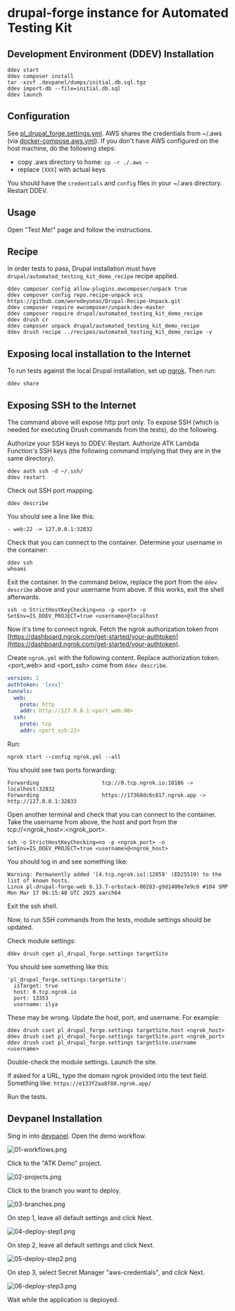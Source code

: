 # drupal-forge instance for Automated Testing Kit

## Development Environment (DDEV) Installation

```shell
ddev start
ddev composer install
tar -xzvf .devpanel/dumps/initial.db.sql.tgz
ddev import-db --file=initial.db.sql
ddev launch
```

## Configuration
See [pl_drupal_forge.settings.yml](web/modules/pl_drupal_forge/config/install/pl_drupal_forge.settings.yml).
AWS shares the credentials from ~/.aws (via [docker-compose.aws.yml](.ddev/docker-compose.aws.yml)).
If you don't have AWS configured on the host machine, do the following steps:
 - copy .aws directory to home: `cp -r ./.aws ~`
 - replace `[XXX]` with actual keys

You should have the `credentials` and `config` files in your ~/.aws directory.
Restart DDEV.

## Usage
Open "Test Me!" page and follow the instructions.

## Recipe

In order tests to pass, Drupal installation must have
`drupal/automated_testing_kit_demo_recipe` recipe applied.

```shell
ddev composer config allow-plugins.ewcomposer/unpack true
ddev composer config repo.recipe-unpack vcs https://github.com/woredeyonas/Drupal-Recipe-Unpack.git
ddev composer require ewcomposer/unpack:dev-master
ddev composer require drupal/automated_testing_kit_demo_recipe
ddev drush cr
ddev composer unpack drupal/automated_testing_kit_demo_recipe
ddev drush recipe ../recipes/automated_testing_kit_demo_recipe -v
```

## Exposing local installation to the Internet

To run tests against the local Drupal installation, set up
[ngrok](https://ngrok.com/docs/getting-started/?os=linux).
Then run:
```shell
ddev share
```

## Exposing SSH to the Internet
The command above will expose http port only. To expose SSH (which
is needed for executing Drush commands from the tests), do the following.

Authorize your SSH keys to DDEV. Restart.
Authorize ATK Lambda Function's SSH keys (the following command implying that they are
in the same directory).
```shell
ddev auth ssh -d ~/.ssh/
ddev restart
```

Check out SSH port mapping.
```shell
ddev describe
```

You should see a line like this:
```text
- web:22 -> 127.0.0.1:32832
```

Check that you can connect to the container. Determine your username in the container:
```shell
ddev ssh
whoami
```

Exit the container. In the command below, replace the port from the `ddev describe`
above and your username from above. If this works, exit the shell afterwards.
```shell
ssh -o StrictHostKeyChecking=no -p <port> -o SetEnv=IS_DDEV_PROJECT=true <username>@localhost
```

Now it's time to connect ngrok. Fetch the ngrok authorization token from [https://dashboard.ngrok.com/get-started/your-authtoken](https://dashboard.ngrok.com/get-started/your-authtoken).

Create `ngrok.yml` with the following content. Replace authorization token.
<port_web> and <port_ssh> come from `ddev describe`.
```yaml
version: 2
authtoken: '[xxx]'
tunnels:
  web:
    proto: http
    addr: http://127.0.0.1:<port_web:80>
  ssh:
    proto: tcp
    addr: <port_ssh:22>
```

Run:
```shell
ngrok start --config ngrok.yml --all
```

You should see two ports forwarding:
```text
Forwarding                    tcp://0.tcp.ngrok.io:10186 -> localhost:32832
Forwarding                    https://17368dc6c817.ngrok.app -> http://127.0.0.1:32833
```

Open another terminal and check that you can connect to the container. Take the username from above,
the host and port from the tcp://<ngrok_host>:<ngrok_port>.
```shell
ssh -o StrictHostKeyChecking=no -p <ngrok_port> -o SetEnv=IS_DDEV_PROJECT=true <username>@<ngrok_host>
```

You should log in and see something like:
```shell
Warning: Permanently added '[4.tcp.ngrok.io]:12859' (ED25519) to the list of known hosts.
Linux pl-drupal-forge-web 6.13.7-orbstack-00283-g9d1400e7e9c6 #104 SMP Mon Mar 17 06:15:48 UTC 2025 aarch64
```

Exit the ssh shell.

Now, to run SSH commands from the tests, module settings should be updated.

Check module settings:
```shell
ddev drush cget pl_drupal_forge.settings targetSite
```

You should see something like this:
```shell
'pl_drupal_forge.settings:targetSite':
  isTarget: true
  host: 0.tcp.ngrok.io
  port: 13353
  username: ilya
```

These may be wrong. Update the host, port, and username. For example:
```shell
ddev drush cset pl_drupal_forge.settings targetSite.host <ngrok_host>
ddev drush cset pl_drupal_forge.settings targetSite.port <ngrok_port>
ddev drush cset pl_drupal_forge.settings targetSite.username <username>
```

Double-check the module settings. Launch the site.

If asked for a URL, type the domain ngrok provided into the text field. Something like:
```https://e133f2aa8f88.ngrok.app/```


Run the tests.


## Devpanel Installation

Sing in into [devpanel](https://staging.site.devpanel.com/workspaces). Open the demo
workflow.

![01-workflows.png](img/01-workflows.png)

Click to the "ATK Demo" project.

![02-projects.png](img/02-projects.png)

Click to the branch you want to deploy.

![03-branches.png](img/03-branches.png)

On step 1, leave all default settings and click Next.

![04-deploy-step1.png](img/04-deploy-step1.png)

On step 2, leave all default settings and click Next.

![05-deploy-step2.png](img/05-deploy-step2.png)

On step 3, select Secret Manager "aws-credentials", and click Next.

![06-deploy-step3.png](img/06-deploy-step3.png)

Wait while the application is deployed.
